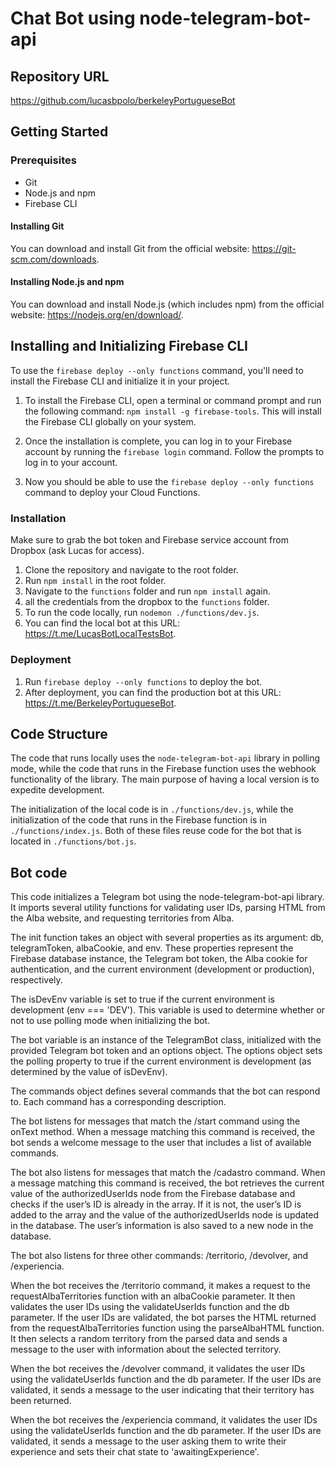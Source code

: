 # Chat Bot using node-telegram-bot-api

## Repository URL

https://github.com/lucasbpolo/berkeleyPortugueseBot

## Getting Started

### Prerequisites

- Git
- Node.js and npm
- Firebase CLI

#### Installing Git

You can download and install Git from the official website: https://git-scm.com/downloads.

#### Installing Node.js and npm

You can download and install Node.js (which includes npm) from the official website: https://nodejs.org/en/download/.

## Installing and Initializing Firebase CLI

To use the `firebase deploy --only functions` command, you'll need to install the Firebase CLI and initialize it in your project.

1. To install the Firebase CLI, open a terminal or command prompt and run the following command: `npm install -g firebase-tools`. This will install the Firebase CLI globally on your system.

2. Once the installation is complete, you can log in to your Firebase account by running the `firebase login` command. Follow the prompts to log in to your account.

3. Now you should be able to use the `firebase deploy --only functions` command to deploy your Cloud Functions.

### Installation

Make sure to grab the bot token and Firebase service account from Dropbox (ask Lucas for access).

1. Clone the repository and navigate to the root folder.
2. Run `npm install` in the root folder.
3. Navigate to the `functions` folder and run `npm install` again.
4. all the credentials from the dropbox to the `functions` folder.
5. To run the code locally, run `nodemon ./functions/dev.js`.
6. You can find the local bot at this URL: https://t.me/LucasBotLocalTestsBot.

### Deployment

1. Run `firebase deploy --only functions` to deploy the bot.
2. After deployment, you can find the production bot at this URL: https://t.me/BerkeleyPortugueseBot.

## Code Structure

The code that runs locally uses the `node-telegram-bot-api` library in polling mode, while the code that runs in the Firebase function uses the webhook functionality of the library. The main purpose of having a local version is to expedite development.

The initialization of the local code is in `./functions/dev.js`, while the initialization of the code that runs in the Firebase function is in `./functions/index.js`. Both of these files reuse code for the bot that is located in `./functions/bot.js`.

## Bot code

This code initializes a Telegram bot using the node-telegram-bot-api library. It imports several utility functions for validating user IDs, parsing HTML from the Alba website, and requesting territories from Alba.

The init function takes an object with several properties as its argument: db, telegramToken, albaCookie, and env. These properties represent the Firebase database instance, the Telegram bot token, the Alba cookie for authentication, and the current environment (development or production), respectively.

The isDevEnv variable is set to true if the current environment is development (env === 'DEV'). This variable is used to determine whether or not to use polling mode when initializing the bot.

The bot variable is an instance of the TelegramBot class, initialized with the provided Telegram bot token and an options object. The options object sets the polling property to true if the current environment is development (as determined by the value of isDevEnv).

The commands object defines several commands that the bot can respond to. Each command has a corresponding description.

The bot listens for messages that match the /start command using the onText method. When a message matching this command is received, the bot sends a welcome message to the user that includes a list of available commands.

The bot also listens for messages that match the /cadastro command. When a message matching this command is received, the bot retrieves the current value of the authorizedUserIds node from the Firebase database and checks if the user’s ID is already in the array. If it is not, the user’s ID is added to the array and the value of the authorizedUserIds node is updated in the database. The user’s information is also saved to a new node in the database.

The bot also listens for three other commands: /territorio, /devolver, and /experiencia.

When the bot receives the /territorio command, it makes a request to the requestAlbaTerritories function with an albaCookie parameter. It then validates the user IDs using the validateUserIds function and the db parameter. If the user IDs are validated, the bot parses the HTML returned from the requestAlbaTerritories function using the parseAlbaHTML function. It then selects a random territory from the parsed data and sends a message to the user with information about the selected territory.

When the bot receives the /devolver command, it validates the user IDs using the validateUserIds function and the db parameter. If the user IDs are validated, it sends a message to the user indicating that their territory has been returned.

When the bot receives the /experiencia command, it validates the user IDs using the validateUserIds function and the db parameter. If the user IDs are validated, it sends a message to the user asking them to write their experience and sets their chat state to 'awaitingExperience'.
